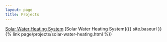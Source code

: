 ```yaml
---
layout: page
title: Projects
---
```


[Solar Water Heating System](http://terlamonte.pt/projects/solar-water-heating/)
[Solar Water Heating System]({{ site.baseurl }}{% link page/projects/solar-water-heating.html %})
